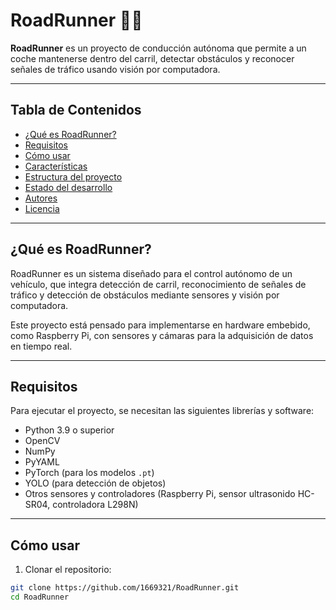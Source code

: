 # RoadRunner 🚗💨

**RoadRunner** es un proyecto de conducción autónoma que permite a un coche mantenerse dentro del carril, detectar obstáculos y reconocer señales de tráfico usando visión por computadora.

---

## Tabla de Contenidos

- [¿Qué es RoadRunner?](#qué-es-roadrunner)
- [Requisitos](#requisitos)
- [Cómo usar](#cómo-usar)
- [Características](#características)
- [Estructura del proyecto](#estructura-del-proyecto)
- [Estado del desarrollo](#estado-del-desarrollo)
- [Autores](#autores)
- [Licencia](#licencia)

---

## ¿Qué es RoadRunner?

RoadRunner es un sistema diseñado para el control autónomo de un vehículo, que integra detección de carril, reconocimiento de señales de tráfico y detección de obstáculos mediante sensores y visión por computadora.

Este proyecto está pensado para implementarse en hardware embebido, como Raspberry Pi, con sensores y cámaras para la adquisición de datos en tiempo real.

---

## Requisitos

Para ejecutar el proyecto, se necesitan las siguientes librerías y software:

- Python 3.9 o superior
- OpenCV
- NumPy
- PyYAML
- PyTorch (para los modelos `.pt`)
- YOLO (para detección de objetos)
- Otros sensores y controladores (Raspberry Pi, sensor ultrasonido HC-SR04, controladora L298N)

---

## Cómo usar

1. Clonar el repositorio:

```bash
git clone https://github.com/1669321/RoadRunner.git
cd RoadRunner
